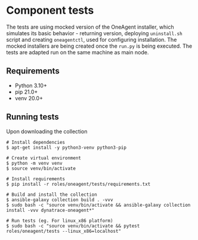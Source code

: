 # Component tests
The tests are using mocked version of the OneAgent installer, which simulates its basic behavior - returning version, 
deploying `uninstall.sh` script and creating `oneagentctl`, used for configuring installation. 
The mocked installers are being created once the `run.py` is being executed.
The tests are adapted run on the same machine as main node. 
## Requirements
- Python 3.10+
- pip 21.0+
- venv 20.0+
## Running tests
Upon downloading the collection
```commandline
# Install dependencies
$ apt-get install -y python3-venv python3-pip

# Create virtual environment
$ python -m venv venv
$ source venv/bin/activate

# Install requirements
$ pip install -r roles/oneagent/tests/requirements.txt

# Build and install the collection
$ ansible-galaxy collection build . -vvv
$ sudo bash -c "source venv/bin/activate && ansible-galaxy collection install -vvv dynatrace-oneagent*"

# Run tests (eg. For linux_x86 platform)
$ sudo bash -c "source venv/bin/activate && pytest roles/oneagent/tests --linux_x86=localhost"
```
